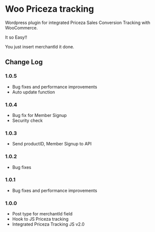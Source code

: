 # Woo Priceza tracking
Wordpress plugin for integrated Priceza Sales Conversion Tracking with WooCommerce.

It so Easy!!

You just insert merchantId it done.

## Change Log

### 1.0.5
* Bug fixes and performance improvements
* Auto update function

### 1.0.4
* Bug fix for Member Signup
* Security check

### 1.0.3
* Send productID, Member Signup to API

### 1.0.2
* Bug fixes

### 1.0.1
* Bug fixes and performance improvements

### 1.0.0
* Post type for merchantId field
* Hook to JS Priceza tracking
* Integrated Priceza Tracking JS v2.0
